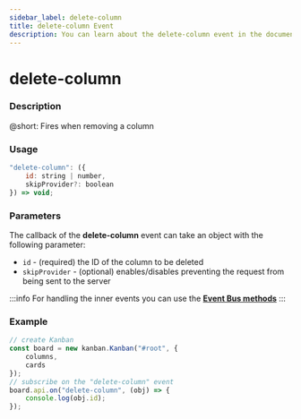 ```yaml
---
sidebar_label: delete-column
title: delete-column Event
description: You can learn about the delete-column event in the documentation of the DHTMLX JavaScript Kanban library. Browse developer guides and API reference, try out code examples and live demos, and download a free 30-day evaluation version of DHTMLX Kanban.
---
```


# delete-column

### Description

@short: Fires when removing a column

### Usage

~~~jsx {}
"delete-column": ({ 
    id: string | number,
    skipProvider?: boolean
}) => void;
~~~

### Parameters

The callback of the **delete-column** event can take an object with the following parameter:

- `id` - (required) the ID of the column to be deleted
- `skipProvider` - (optional) enables/disables preventing the request from being sent to the server

:::info
For handling the inner events you can use the [**Event Bus methods**](api/overview/main_overview.md/#event-bus-methods)
:::

### Example

~~~jsx {7-9}
// create Kanban
const board = new kanban.Kanban("#root", {
    columns,
    cards
});
// subscribe on the "delete-column" event 
board.api.on("delete-column", (obj) => {
    console.log(obj.id);
});
~~~
